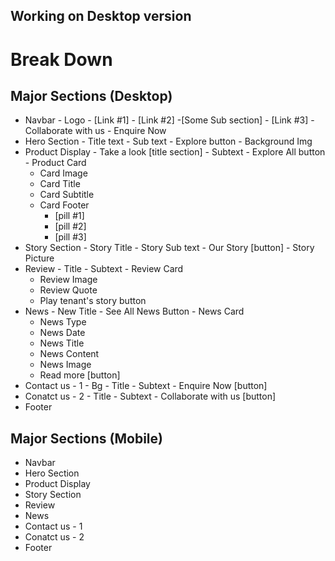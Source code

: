 ## Working on Desktop version
# Break Down

## Major Sections (Desktop)
   - Navbar
    - Logo
    - [Link #1]
    - [Link #2]
      -[Some Sub section]
    - [Link #3]
    - Collaborate with us 
    - Enquire Now
   - Hero Section 
    - Title text
    - Sub text 
    - Explore button
    - Background Img
   - Product Display 
    - Take a look [title section]
    - Subtext
    - Explore All button
    - Product Card  
      - Card Image 
      - Card Title 
      - Card Subtitle 
      - Card Footer
        - [pill #1]
        - [pill #2]
        - [pill #3]
   - Story Section
    - Story Title
    - Story Sub text 
    - Our Story [button]
    - Story Picture 
   - Review 
    - Title 
    - Subtext
    - Review Card
      - Review Image 
      - Review Quote 
      - Play tenant's story button
   - News 
    - New Title 
    - See All News Button 
    - News Card 
      - News Type 
      - News Date 
      - News Title 
      - News Content 
      - News Image 
      - Read more [button]
   - Contact us - 1
    - Bg 
    - Title 
    - Subtext 
    - Enquire Now [button]
   - Conatct us - 2
    - Title 
    - Subtext
    - Collaborate with us [button]
   - Footer 

## Major Sections (Mobile)
   - Navbar
   - Hero Section 
   - Product Display 
   - Story Section 
   - Review 
   - News 
   - Contact us - 1
   - Conatct us - 2
   - Footer
